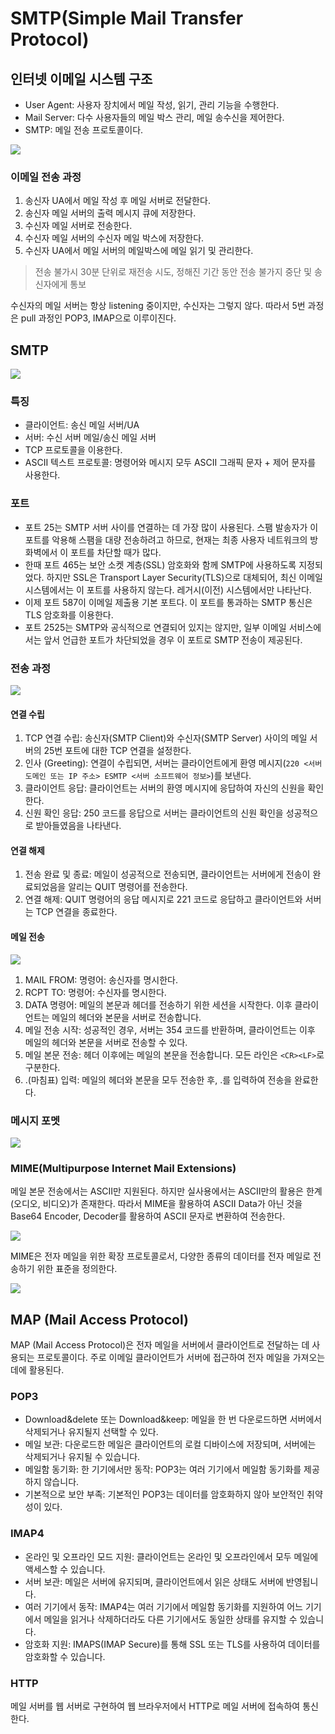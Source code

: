 # SMTP(Simple Mail Transfer Protocol)
## 인터넷 이메일 시스템 구조

- User Agent: 사용자 장치에서 메일 작성, 읽기, 관리 기능을 수행한다.
- Mail Server: 다수 사용자들의 메일 박스 관리, 메일 송수신을 제어한다.
- SMTP: 메일 전송 프로토콜이다.

![](https://velog.velcdn.com/images/chocochip/post/e287bd86-26ea-4598-a137-604c82013811/image.png)



### 이메일 전송 과정
1. 송신자 UA에서 메일 작성 후 메일 서버로 전달한다.
2. 송신자 메일 서버의 출력 메시지 큐에 저장한다.
3. 수신자 메일 서버로 전송한다.
4. 수신자 메일 서버의 수신자 메일 박스에 저장한다.
5. 수신자 UA에서 메일 서버의 메일박스에 메일 읽기 및 관리한다.

> 전송 불가시 30분 단위로 재전송 시도, 정해진 기간 동안 전송 불가지 중단 및 송신자에게 통보

수신자의 메일 서버는 항상 listening 중이지만, 수신자는 그렇지 않다. 따라서 5번 과정은 pull 과정인 POP3, IMAP으로 이루이진다.



## SMTP


![](https://velog.velcdn.com/images/chocochip/post/afd7e21f-f44e-4a45-b7e7-9c25f77aff40/image.png)

### 특징
- 클라이언트: 송신 메일 서버/UA
- 서버: 수신 서버 메일/송신 메일 서버
- TCP 프로토콜을 이용한다.
- ASCII 텍스트 프로토콜: 명령어와 메시지 모두 ASCII 그래픽 문자 + 제어 문자를 사용한다.


### 포트
- 포트 25는 SMTP 서버 사이를 연결하는 데 가장 많이 사용된다. 스팸 발송자가 이 포트를 악용해 스팸을 대량 전송하려고 하므로, 현재는 최종 사용자 네트워크의 방화벽에서 이 포트를 차단할 때가 많다.
- 한때 포트 465는 보안 소켓 계층(SSL) 암호화와 함께 SMTP에 사용하도록 지정되었다. 하지만 SSL은 Transport Layer Security(TLS)으로 대체되어, 최신 이메일 시스템에서는 이 포트를 사용하지 않는다. 레거시(이전) 시스템에서만 나타난다.
- 이제 포트 587이 이메일 제출용 기본 포트다. 이 포트를 통과하는 SMTP 통신은 TLS 암호화를 이용한다.
- 포트 2525는 SMTP와 공식적으로 연결되어 있지는 않지만, 일부 이메일 서비스에서는 앞서 언급한 포트가 차단되었을 경우 이 포트로 SMTP 전송이 제공된다.

### 전송 과정

![](https://velog.velcdn.com/images/chocochip/post/9bbb1a4a-3aa0-4916-8445-3c5ec6b6d922/image.png)

#### 연결 수립
1. TCP 연결 수립: 송신자(SMTP Client)와 수신자(SMTP Server) 사이의 메일 서버의 25번 포트에 대한 TCP 연결을 설정한다.
2. 인사 (Greeting): 연결이 수립되면, 서버는 클라이언트에게 환영 메시지(`220 <서버 도메인 또는 IP 주소> ESMTP <서버 소프트웨어 정보>`)를 보낸다.
3. 클라이언트 응답: 클라이언트는 서버의 환영 메시지에 응답하여 자신의 신원을 확인한다.
4. 신원 확인 응답: 250 코드를 응답으로 서버는 클라이언트의 신원 확인을 성공적으로 받아들였음을 나타낸다.

#### 연결 해제
1. 전송 완료 및 종료: 메일이 성공적으로 전송되면, 클라이언트는 서버에게 전송이 완료되었음을 알리는 QUIT 명령어를 전송한다.
2. 연결 해제: QUIT 명령어의 응답 메시지로 221 코드로 응답하고 클라이언트와 서버는 TCP 연결을 종료한다.

#### 메일 전송

![](https://velog.velcdn.com/images/chocochip/post/65cd4bc8-f538-446e-9a3d-d51c59e2406a/image.png)


1. MAIL FROM: 명령어: 송신자를 명시한다.
2. RCPT TO: 명령어: 수신자를 명시한다. 
3. DATA 명령어: 메일의 본문과 헤더를 전송하기 위한 세션을 시작한다. 이후 클라이언트는 메일의 헤더와 본문을 서버로 전송합니다.
4. 메일 전송 시작: 성공적인 경우, 서버는 354 코드를 반환하며, 클라이언트는 이후 메일의 헤더와 본문을 서버로 전송할 수 있다.
5. 메일 본문 전송: 헤더 이후에는 메일의 본문을 전송합니다. 모든 라인은 `<CR><LF>`로 구분한다.
6. .(마침표) 입력: 메일의 헤더와 본문을 모두 전송한 후, .를 입력하여 전송을 완료한다.

### 메시지 포멧
![](https://velog.velcdn.com/images/chocochip/post/cc8392e8-9e28-4070-a8eb-1cf543b53c71/image.png)

### MIME(Multipurpose Internet Mail Extensions)
메일 본문 전송에서는 ASCII만 지원된다. 하지만 실사용에서는 ASCII만의 활용은 한계(오디오, 비디오)가 존재한다. 따라서 MIME을 활용하여 ASCII Data가 아닌 것을 Base64 Encoder, Decoder를 활용하여 ASCII 문자로 변환하여 전송한다. 

![](https://velog.velcdn.com/images/chocochip/post/d41fb63e-3fc4-4b20-ab19-e00c41c626de/image.png)


MIME은 전자 메일을 위한 확장 프로토콜로서, 다양한 종류의 데이터를 전자 메일로 전송하기 위한 표준을 정의한다.

![](https://velog.velcdn.com/images/chocochip/post/e0246b6f-c6bd-4612-8571-91173d566883/image.png)



## MAP (Mail Access Protocol)
MAP (Mail Access Protocol)은 전자 메일을 서버에서 클라이언트로 전달하는 데 사용되는 프로토콜이다. 주로 이메일 클라이언트가 서버에 접근하여 전자 메일을 가져오는 데에 활용된다.

### POP3
- Download&delete 또는 Download&keep: 메일을 한 번 다운로드하면 서버에서 삭제되거나 유지될지 선택할 수 있다.
- 메일 보관: 다운로드한 메일은 클라이언트의 로컬 디바이스에 저장되며, 서버에는 삭제되거나 유지될 수 있습니다.
- 메일함 동기화:
한 기기에서만 동작: POP3는 여러 기기에서 메일함 동기화를 제공하지 않습니다.
- 기본적으로 보안 부족: 기본적인 POP3는 데이터를 암호화하지 않아 보안적인 취약성이 있다.


### IMAP4

- 온라인 및 오프라인 모드 지원: 클라이언트는 온라인 및 오프라인에서 모두 메일에 액세스할 수 있습니다.
- 서버 보관: 메일은 서버에 유지되며, 클라이언트에서 읽은 상태도 서버에 반영됩니다.
- 여러 기기에서 동작: IMAP4는 여러 기기에서 메일함 동기화를 지원하여 어느 기기에서 메일을 읽거나 삭제하더라도 다른 기기에서도 동일한 상태를 유지할 수 있습니다.
- 암호화 지원: IMAPS(IMAP Secure)를 통해 SSL 또는 TLS를 사용하여 데이터를 암호화할 수 있습니다.
### HTTP
메일 서버를 웹 서버로 구현하여 웹 브라우저에서 HTTP로 메일 서버에 접속하여 통신한다.
